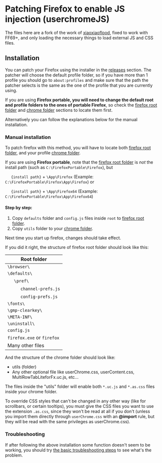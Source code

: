 # Patching Firefox to enable JS injection (userchromeJS)
The files here are a fork of the work of [xiaoxiaoflood](https://github.com/xiaoxiaoflood/firefox-scripts), fixed to work with FF69+, and only loading the necessary things to load external JS and CSS files.

## Installation
You can patch your Firefox using the installer in the [releases](https://github.com/Izheil/Quantum-Nox-Firefox-Customizations/releases) section. The patcher will choose the default profile folder, so if you have more than 1 profile you should go to `about:profiles` and make sure that the path the patcher selects is the same as the one of the profile that you are currently using.

If you are using **Firefox portable, you will need to change the default root and profile folders to the ones of portable Firefox**, so check the [firefox root folder](https://github.com/Izheil/Quantum-Nox-Firefox-Customizations/wiki/Chrome-and-Root-folders#firefox-root-folder) and [chrome folder](https://github.com/Izheil/Quantum-Nox-Firefox-Customizations/wiki/Chrome-and-Root-folders#the-chrome-folder) sections to locate them first.

Alternatively you can follow the explanations below for the manual installation.

### Manual installation
To patch firefox with this method, you will have to locate both [firefox root folder](https://github.com/Izheil/Quantum-Nox-Firefox-Customizations/wiki/Chrome-and-Root-folders#firefox-root-folder), and your profile [chrome folder](https://github.com/Izheil/Quantum-Nox-Firefox-Customizations/wiki/Chrome-and-Root-folders#the-chrome-folder).

If you are using **Firefox portable**, note that the [firefox root folder](https://github.com/Izheil/Quantum-Nox-Firefox-Customizations/wiki/Chrome-and-Root-folders#firefox-portable-1) is *not* the install path (such as `C:\FirefoxPortable\Firefox`), but 

&nbsp;&nbsp;&nbsp;&nbsp;&nbsp;`{install path}` + `\App\Firefox` (Example: `C:\FirefoxPortable\Firefox\App\Firefox`) or

&nbsp;&nbsp;&nbsp;&nbsp;&nbsp;`{install path}` + `\App\Firefox64` (Example: `C:\FirefoxPortable\Firefox\App\Firefox64`)


#### Step by step:
  1. Copy `defaults` folder and `config.js` files inside `root` to [firefox root folder](https://github.com/Izheil/Quantum-Nox-Firefox-Customizations/wiki/Chrome-and-Root-folders#firefox-root-folder).
  2. Copy `utils` folder to your [chrome folder](https://github.com/Izheil/Quantum-Nox-Firefox-Customizations/wiki/Chrome-and-Root-folders#the-chrome-folder).

Next time you start up firefox, changes should take effect.

If you did it right, the structure of firefox root folder should look like this:

| Root folder      |
| ---------------- |
| `\browser\`      |
| `\defaults\`     |
| &nbsp;&nbsp;&nbsp;&nbsp;&nbsp;`\pref\` |
| &nbsp;&nbsp;&nbsp;&nbsp;&nbsp;&nbsp;&nbsp;&nbsp;&nbsp;&nbsp;`channel-prefs.js` |
| &nbsp;&nbsp;&nbsp;&nbsp;&nbsp;&nbsp;&nbsp;&nbsp;&nbsp;&nbsp;`config-prefs.js` |
| `\fonts\`        |
| `\gmp-clearkey\` |
| `\META-INF\`     |
| `\uninstall\`    |
| `config.js`      |
| `firefox.exe` or `firefox` |
| Many other files |

And the structure of the chrome folder should look like:

  * utils (folder)
  * Any other optional file like userChrome.css, userContent.css, MultiRowTabLiteforFx.uc.js, etc...

The files inside the "utils" folder will enable both `*.uc.js` and `*.as.css` files inside your chrome folder.

To override CSS styles that can't be changed in any other way (like for scrollbars, or certain tooltips), you must give the CSS files you want to use the extension `.as.css`, since they won't be read at all if you don't (unless you import them directly through `userChrome.css` with an **@import** rule, but they will be read with the same privileges as userChrome.css).

### Troubleshooting

If after following the above installation some function doesn't seem to be working, you should try [the basic troubleshooting steps](https://github.com/Izheil/Quantum-Nox-Firefox-Customizations/wiki/Troubleshooting) to see what's the problem.